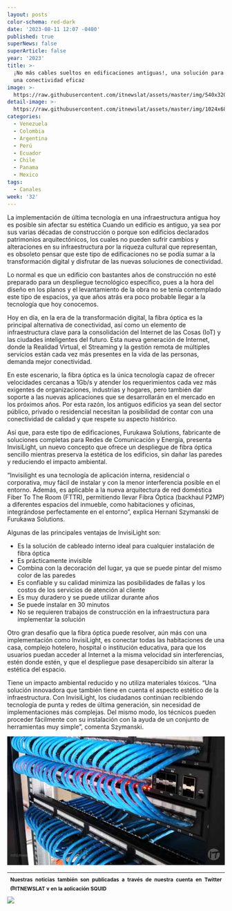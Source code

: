 ```yaml
---
layout: posts
color-schema: red-dark
date: '2023-08-11 12:07 -0400'
published: true
superNews: false
superArticle: false
year: '2023'
title: >-
  ¡No más cables sueltos en edificaciones antiguas!, una solución para lograr
  una conectividad eficaz
image: >-
  https://raw.githubusercontent.com/itnewslat/assets/master/img/540x320/Cableado-Estructurado-p.jpg
detail-image: >-
  https://raw.githubusercontent.com/itnewslat/assets/master/img/1024x680/Cableado-Estructurado-g.jpg
categories:
  - Venezuela
  - Colombia
  - Argentina
  - Perú
  - Ecuador
  - Chile
  - Panama
  - Mexico
tags:
  - Canales
week: '32'
---
```

La implementación de última tecnología en una infraestructura antigua hoy es posible sin afectar su estética 
Cuando un edificio es antiguo, ya sea por sus varias décadas de construcción o porque son edificios declarados patrimonios arquitectónicos, los cuales no pueden sufrir cambios y alteraciones en su infraestructura por la riqueza cultural que representan, es obsoleto pensar que este tipo de edificaciones no se podía sumar a la transformación digital y disfrutar de las nuevas soluciones de conectividad.

Lo normal es que un edificio con bastantes años de construcción no esté preparado para un despliegue tecnológico específico, pues a la hora del diseño en los planos y el levantamiento de la obra no se tenía contemplado este tipo de espacios, ya que años atrás era poco probable llegar a la tecnología que hoy conocemos.

Hoy en día, en la era de la transformación digital, la fibra óptica es la principal alternativa de conectividad, así como un elemento de infraestructura clave para la consolidación del Internet de las Cosas (IoT) y las ciudades inteligentes del futuro. Esta nueva generación de Internet, donde la Realidad Virtual, el Streaming y la gestión remota de múltiples servicios están cada vez más presentes en la vida de las personas, demanda mejor conectividad.

En este escenario, la fibra óptica es la única tecnología capaz de ofrecer velocidades cercanas a 1Gb/s y atender los requerimientos cada vez más exigentes de organizaciones, industrias y hogares, pero también dar soporte a las nuevas aplicaciones que se desarrollarán en el mercado en los próximos años. Por esta razón, los antiguos edificios ya sean del sector público, privado o residencial necesitan la posibilidad de contar con una conectividad de calidad y que respete su aspecto histórico.  

Así que, para este tipo de edificaciones, Furukawa Solutions, fabricante de soluciones completas para Redes de Comunicación y Energía, presenta InvisiLight, un nuevo concepto que ofrece un despliegue de fibra óptica sencillo mientras preserva la estética de los edificios, sin dañar las paredes y reduciendo el impacto ambiental.

“Invisilight es una tecnología de aplicación interna, residencial o corporativa, muy fácil de instalar y con la menor interferencia posible en el entorno. Además, es aplicable a la nueva arquitectura de red doméstica Fiber To The Room (FTTR), permitiendo llevar Fibra Óptica (backhaul P2MP) a diferentes espacios del inmueble, como habitaciones y oficinas, integrándose perfectamente en el entorno”, explica Hernani Szymanski de Furukawa Solutions.

Algunas de las principales ventajas de InvisiLight son:
- Es la solución de cableado interno ideal para cualquier instalación de fibra óptica
- Es prácticamente invisible
- Combina con la decoración del lugar, ya que se puede pintar del mismo color de las paredes
- Es confiable y su calidad minimiza las posibilidades de fallas y los costos de los servicios de atención al cliente
- Es muy duradero y se puede utilizar durante años
- Se puede instalar en 30 minutos
- No se requieren trabajos de construcción en la infraestructura para implementar la solución

Otro gran desafío que la fibra óptica puede resolver, aún más con una implementación como InvisiLight, es conectar todas las habitaciones de una casa, complejo hotelero, hospital o institución educativa, para que los usuarios puedan acceder al Internet a la misma velocidad sin interferencias, estén donde estén, y que el despliegue pase desapercibido sin alterar la estética del espacio.

Tiene un impacto ambiental reducido y no utiliza materiales tóxicos. “Una solución innovadora que también tiene en cuenta el aspecto estético de la infraestructura. Con InvisiLight, los ciudadanos continúan recibiendo tecnología de punta y redes de última generación, sin necesidad de implementaciones más complejas. Del mismo modo, los técnicos pueden proceder fácilmente con su instalación con la ayuda de un conjunto de herramientas muy simple”, comenta Szymanski.

![](https://raw.githubusercontent.com/itnewslat/assets/master/img/540x320/Cableado-Estructurado-p.jpg)

<table style="height: 42px;" width="569">
<tbody>
<tr>
<td style="text-align: justify;"><sub><strong>Nuestras noticias también son publicadas a través de nuestra cuenta en Twitter <a href="https://twitter.com/itnewslat?lang=es">@ITNEWSLAT</a> y en la aplicación <a href="https://squidapp.co/en/">SQUID</a></strong></sub></td>
</tr>
</tbody>
</table>

<img src="https://tracker.metricool.com/c3po.jpg?hash=56f88a41e39ab42c063cc51676587a04"/>